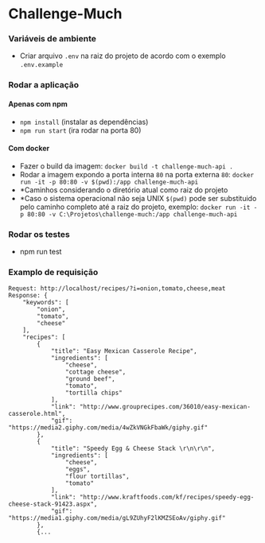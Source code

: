 # Challenge-Much

### Variáveis de ambiente
* Criar arquivo `.env` na raiz do projeto de acordo com o exemplo `.env.example`

### Rodar a aplicação
#### Apenas com npm
* `npm install` (instalar as dependências)
* `npm run start` (ira rodar na porta 80)

#### Com docker
* Fazer o build da imagem: `docker build -t challenge-much-api .`
* Rodar a imagem expondo a porta interna `80` na porta externa `80`: `docker run -it -p 80:80 -v $(pwd):/app challenge-much-api`
* *Caminhos considerando o diretório atual como raiz do projeto
* *Caso o sistema operacional não seja UNIX `$(pwd)` pode ser substituido pelo caminho completo até a raiz do projeto, exemplo: 
`docker run -it -p 80:80 -v C:\Projetos\challenge-much:/app challenge-much-api`

### Rodar os testes
* npm run test

### Examplo de requisição
```
Request: http://localhost/recipes/?i=onion,tomato,cheese,meat
Response: {
    "keywords": [
        "onion",
        "tomato",
        "cheese"
    ],
    "recipes": [
        {
            "title": "Easy Mexican Casserole Recipe",
            "ingredients": [
                "cheese",
                "cottage cheese",
                "ground beef",
                "tomato",
                "tortilla chips"
            ],
            "link": "http://www.grouprecipes.com/36010/easy-mexican-casserole.html",
            "gif": "https://media2.giphy.com/media/4wZkVNGkFbaWk/giphy.gif"
        },
        {
            "title": "Speedy Egg & Cheese Stack \r\n\r\n",
            "ingredients": [
                "cheese",
                "eggs",
                "flour tortillas",
                "tomato"
            ],
            "link": "http://www.kraftfoods.com/kf/recipes/speedy-egg-cheese-stack-91423.aspx",
            "gif": "https://media1.giphy.com/media/gL9ZUhyF2lKMZSEoAv/giphy.gif"
        },
        {...
```
